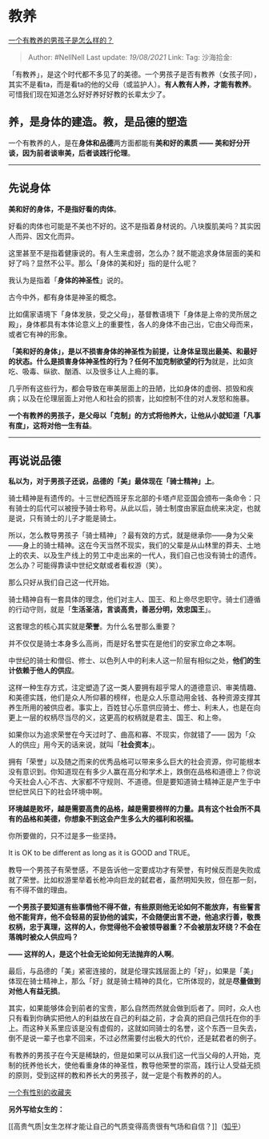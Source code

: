 # 教养

[一个有教养的男孩子是怎么样的？](https://www.zhihu.com/question/288381809/answer/681425360)

> Author: #NellNell
> Last update: *19/08/2021*
> Link:
> Tag:
> 沙海拾金:

「有教养」，是这个时代都不多见了的美德。一个男孩子是否有教养（女孩子同），其实不是看ta，而是看ta的他的父母（或监护人）。**有人教有人养，才能有教养**。可惜我们现在知道怎么好好养好好教的长辈太少了。

## **养**，是**身体**的建造。**教**，是**品德**的塑造

一个有教养的人，是在**身体和品德**两方面都能有**美和好的素质 —— 美和好分开谈，因为前者谈审美，后者谈践行伦理**。

---

## 先说身体

**美和好的身体，不是指好看的肉体**。

好看的肉体也可能是不美也不好的。这不是指着身材说的。八块腹肌美吗？其实因人而异、因文化而异。

这里甚至不是指着健康说的。有人生来虚弱，怎么办？就不能追求身体层面的美和好了吗？显然不公平。那么「身体的美和好」指的是什么呢？

我认为是指着「**身体的神圣性**」说的。

古今中外，都有身体是神圣的概念。

比如儒家语境下「身体发肤，受之父母」，基督教语境下「身体是上帝的灵所居之殿」，身体都具有本体论意义上的重要性，各人的身体不由己出，它由父母而来，或者它有神的形象。

**「美和好的身体」，是以不损害身体的神圣性为前提，让身体呈现出最美、和最好的状态。**什么是损害身体神圣性的行为？任何**不加克制欲望的行为**就是，比如贪吃、吸毒、纵欲、酗酒、以及很多让人上瘾的事。

几乎所有这些行为，都会导致在审美层面上的丑陋，比如身体的虚弱、损毁和疾病；以及在伦理层面上对他人和社会的损害，比如控制不住的对人发怒和施暴。

**一个有教养的男孩子，是父母以「克制」的方式将他养大，让他从小就知道「凡事有度」，这将对他一生有益**。

---

## 再说说品德

**私以为，对于男孩子还说，品德的「美」最体现在「骑士精神」上**。

骑士精神是有遗传的。十三世纪西班牙东北部的卡塔卢尼亚国会颁布一条命令：只有骑士的后代可以被授予骑士称号。从此以后，骑士制度由家庭血统来决定，也就是说，只有骑士的儿子才能是骑士。

所以，怎么教导男孩子「骑士精神」？最有效的方式，就是继承你——身为父亲——身上的骑士精神。这在今天当然不现实，我们的父辈是从山林里的莽夫、土地上的农夫、以及生产线上的劳工中走出来的一代人，我们自己也没有骑士的遗传。怎么办？可能得靠读中世纪文献或者看权游（笑）。

那么只好从我们自己这一代开始。

骑士精神自有一套具体的理念，他们对主人、国王、和上帝尽忠职守。骑士们遵循的行动守则，就是「**生活圣洁，言谈高贵，善恶分明，效忠国王**」。

这套理念的核心其实就是**荣誉**。为什么名誉那么重要？

并不仅仅是骑士本身多么高尚，而是好名誉实在是他们的安家立命之本啊。

中世纪的骑士和僧侣、修士、以色列人中的利未人这一阶层有相似之处，**他们的生计依赖于他人的供应**。

这样一种生存方式，注定塑造了这一类人要拥有超乎常人的道德意识、审美情趣、和美德实践，他们是众人所仰慕的榜样，也是众人乐意动用金钱、各种资源支撑其养生所用的被供应者。事实上，百姓甘心乐意供应骑士、修士、利未人，也是在向更上一层的权柄尽当尽的义，这更高的权柄就是君主、国王、和上帝。

如果你以为追求荣誉在今天过时了、曲高和寡、不现实，你就错了—— 因为「众人的供应」用今天的话来说，就叫「**社会资本**」。

拥有「荣誉」以及随之而来的优秀品格可以带来多么巨大的社会资源，你可能根本没有意识到。你知道现在有多少人赢在高分和学术上，跌倒在品格和道德上？你说今天社会人心不古、大家都不守规则、不道德。但是要知道骑士精神正是产生于中世纪世风日下的社会环境中啊。

**环境越是败坏，越是需要高贵的品格，越是需要榜样的力量。具有这个社会所不具有的品格和美德，你想象不到这会产生多么大的福利和祝福。**

你所要做的，只不过是多一些坚持。

It is OK to be different as long as it is GOOD and TRUE。

教导一个男孩子有荣誉感，不是告诉他一定要成功才有荣誉，有时候反而是失败成就了荣誉。比如权游里举着长枪冲向巨龙的弑君者，虽然明知失败，但在那一刻，有不得不做的理由。

**一个男孩子要知道有些事情他不得不做，有些原则他无论如何不能放弃，有些誓言他不能背弃，他不会轻易的妥协他的诚实，不会随便出言不逊，他追求行善，敬畏权柄，忠于真理，这样的人，你觉得他不会被领导器重？不会被朋友环绕？不会在落魄时被众人供应吗？**

**—— 这样的人，是这个社会无论如何无法抛弃的人啊**。

最后，与品德的「美」紧密连接的，就是伦理实践层面上的「好」，如果是「美」体现在骑士精神上，那么「好」就是骑士精神的具化，它所体现的，就是**尽量做到对他人有益无损**。

其实，如果能够体会到前者的宝贵，那么自然而然就会做到后者了。同时，众人也只有看到你确实把他人的利益放在自己的利益之前，才会真的把自己信托在你的手上。而这种关系里应该是没有虚假的，这就如同骑士的名誉，这个东西一旦失去，倒不是说一辈子也拿不回来，不过必然需要付出极大的代价，还是弑君者的例子。

有教养的男孩子在今天是稀缺的，但是如果可以从我们这一代当父母的人开始，克制的抚养他长大，使他看重身体的神圣性，教导他荣誉的崇高，践行让人受益无损的原则，受到这样的教和养长大的男孩子，就一定是个有教养的的人。

[一个有性别的收藏夹](https://zhihu.com/collection/326955627)

**另外写给女生的：**

[[高贵气质|女生怎样才能让自己的气质变得高贵很有气场和自信？]]（[知乎](https://www.zhihu.com/question/297342809/answer/586101469)）
